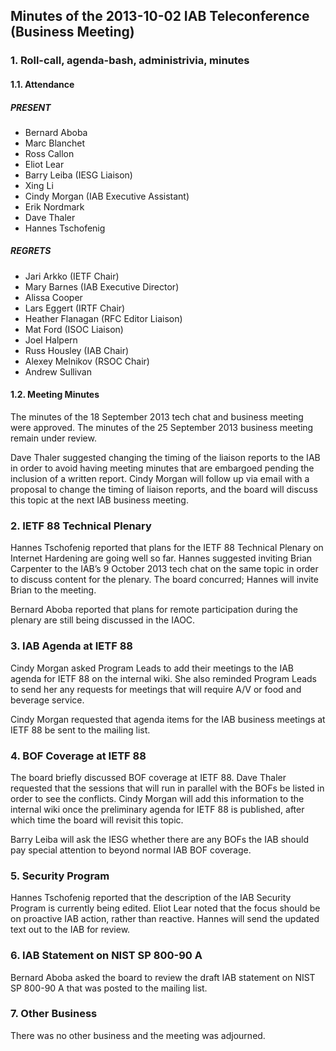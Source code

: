 
Minutes of the 2013-10-02 IAB Teleconference (Business Meeting)
---------------------------------------------------------------


### 1. Roll-call, agenda-bash, administrivia, minutes


#### 1.1. Attendance


##### PRESENT


* Bernard Aboba
* Marc Blanchet
* Ross Callon
* Eliot Lear
* Barry Leiba (IESG Liaison)
* Xing Li
* Cindy Morgan (IAB Executive Assistant)
* Erik Nordmark
* Dave Thaler
* Hannes Tschofenig


##### REGRETS


* Jari Arkko (IETF Chair)
* Mary Barnes (IAB Executive Director)
* Alissa Cooper
* Lars Eggert (IRTF Chair)
* Heather Flanagan (RFC Editor Liaison)
* Mat Ford (ISOC Liaison)
* Joel Halpern
* Russ Housley (IAB Chair)
* Alexey Melnikov (RSOC Chair)
* Andrew Sullivan


#### 1.2. Meeting Minutes


The minutes of the 18 September 2013 tech chat and business meeting were approved. The minutes of the 25 September 2013 business meeting remain under review.


Dave Thaler suggested changing the timing of the liaison reports to the IAB in order to avoid having meeting minutes that are embargoed pending the inclusion of a written report. Cindy Morgan will follow up via email with a proposal to change the timing of liaison reports, and the board will discuss this topic at the next IAB business meeting.


### 2. IETF 88 Technical Plenary


Hannes Tschofenig reported that plans for the IETF 88 Technical Plenary on Internet Hardening are going well so far. Hannes suggested inviting Brian Carpenter to the IAB’s 9 October 2013 tech chat on the same topic in order to discuss content for the plenary. The board concurred; Hannes will invite Brian to the meeting.


Bernard Aboba reported that plans for remote participation during the plenary are still being discussed in the IAOC.


### 3. IAB Agenda at IETF 88


Cindy Morgan asked Program Leads to add their meetings to the IAB agenda for IETF 88 on the internal wiki. She also reminded Program Leads to send her any requests for meetings that will require A/V or food and beverage service.


Cindy Morgan requested that agenda items for the IAB business meetings at IETF 88 be sent to the mailing list.


### 4. BOF Coverage at IETF 88


The board briefly discussed BOF coverage at IETF 88. Dave Thaler requested that the sessions that will run in parallel with the BOFs be listed in order to see the conflicts. Cindy Morgan will add this information to the internal wiki once the preliminary agenda for IETF 88 is published, after which time the board will revisit this topic.


Barry Leiba will ask the IESG whether there are any BOFs the IAB should pay special attention to beyond normal IAB BOF coverage.


### 5. Security Program


Hannes Tschofenig reported that the description of the IAB Security Program is currently being edited. Eliot Lear noted that the focus should be on proactive IAB action, rather than reactive. Hannes will send the updated text out to the IAB for review.


### 6. IAB Statement on NIST SP 800-90 A


Bernard Aboba asked the board to review the draft IAB statement on NIST SP 800-90 A that was posted to the mailing list.


### 7. Other Business


There was no other business and the meeting was adjourned.


